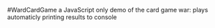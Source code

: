 #WardCardGame a JavaScript only demo of the card game war: plays automaticly printing results to console
